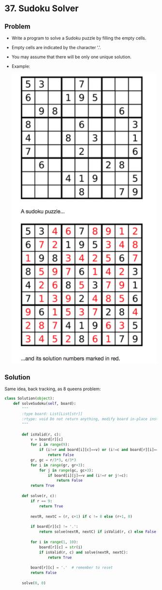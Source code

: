 # 37. Sudoku Solver

## Problem
- Write a program to solve a Sudoku puzzle by filling the empty cells.
- Empty cells are indicated by the character '.'.
- You may assume that there will be only one unique solution.
- Example:

    ![desc](desc.png)

## Solution

Same idea, back tracking, as 8 queens problem:

```python
class Solution(object):
    def solveSudoku(self, board):
        """
        :type board: List[List[str]]
        :rtype: void Do not return anything, modify board in-place instead.
        """

        def isValid(r, c):
            v = board[r][c]
            for i in range(9):
                if (i!=r and board[i][c]==v) or (i!=c and board[r][i]==v):
                    return False
            gr, gc = r/3*3, c/3*3
            for i in range(gr, gr+3):
                for j in range(gc, gc+3):
                    if board[i][j]==v and (i!=r or j!=c):
                        return False
            return True

        def solve(r, c):
            if r == 9:
                return True

            nextR, nextC = (r, c+1) if c != 8 else (r+1, 0)

            if board[r][c] != '.':
                return solve(nextR, nextC) if isValid(r, c) else False

            for i in range(1, 10):
                board[r][c] = str(i)
                if isValid(r, c) and solve(nextR, nextC):
                    return True

            board[r][c] = '.'  # remember to reset
            return False

        solve(0, 0)
```
